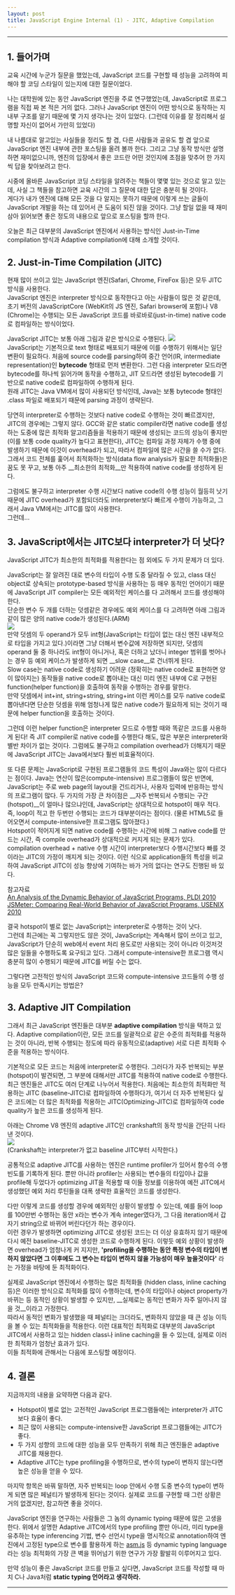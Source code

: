 ```yaml
---
layout: post
title: JavaScript Engine Internal (1) - JITC, Adaptive Compilation
---
```


---

## 1. 들어가며
교육 시간에 누군가 질문을 했었는데, JavaScript 코드를 구현할 때 성능을 고려하여 피해야 할 코딩 스타일이 있는지에 대한 질문이었다.

나는 대학원에 있는 동안 JavaScript 엔진을 주로 연구했었는데, JavaScript로 프로그램을 직접 짜 본 적은 거의 없다.
그러나 JavaScript 엔진이 어떤 방식으로 동작하는 지 내부 구조를 알기 때문에 몇 가지 생각나는 것이 있었다.
(그런데 이유를 잘 정리해서 설명할 자신이 없어서 가만히 있었다) 

내 나름대로 알고있는 사실들을 정리도 할 겸, 다른 사람들과 공유도 할 겸 앞으로 JavaScript 엔진 내부에 관한 포스팅을 올려 볼까 한다.
그리고 그냥 동작 방식만 설명하면 재미없으니까, 엔진의 입장에서 좋은 코드란 어떤 것인지에 초점을 맞추어 한 가지씩 답을 찾아보려고 한다.

시중에 올바른 JavaScript 코딩 스타일을 알려주는 책들이 몇몇 있는 것으로 알고 있는데,
사실 그 책들을 참고하면 교육 시간의 그 질문에 대한 답은 충분히 될 것이다.  
게다가 내가 엔진에 대해 모든 것을 다 알지는 못하기 때문에 
이렇게 쓰는 글들이 JavaScript 개발을 하는 데 있어서 큰 도움이 되진 않을 것이다. 
그냥 할일 없을 때 재미삼아 읽어보면 좋은 정도의 내용으로 앞으로 포스팅을 할까 한다.

오늘은 최근 대부분의 JavaScript 엔진에서 사용하는 방식인 Just-in-Time compilation 방식과
Adaptive compilation에 대해 소개할 것이다.

## 2. Just-in-Time Compilation (JITC)
현재 많이 쓰이고 있는 JavaScript 엔진(Safari, Chrome, FireFox 등)은 모두 JITC 방식을 사용한다.  
JavaScript 엔진은 interpreter 방식으로 동작한다고 아는 사람들이 많은 것 같은데, 
초기 버전의 JavaScriptCore (WebKit의 JS 엔진, Safari browser에 포함)나 V8 (Chrome)는 
수행되는 모든 JavaScript 코드를 바로바로(just-in-time) native code로 컴파일하는 방식이었다.

JavaScript JITC는 보통 아래 그림과 같은 방식으로 수행된다.
<img src="/public/images/20160117/jit.png">  
JavaScript는 기본적으로 text 형태로 배포되기 때문에 이를 수행하기 위해서는 일단 변환이 필요하다.
처음에 source code를 parsing하여 중간 언어(IR, intermediate representation)인 __bytecode__ 형태로 먼저 변환한다.
그런 다음 interpreter 모드라면 bytecode를 하나씩 읽어가며 동작을 수행하고,
JIT 모드라면 생성된 bytecode를 기반으로 native code로 컴파일하여 수행하게 된다.  
원래 JITC는 Java VM에서 많이 사용되던 방식인데, 
Java는 보통 bytecode 형태인 .class 파일로 배포되기 때문에 parsing 과정이 생략된다.

당연히 interpreter로 수행하는 것보다 native code로 수행하는 것이 빠르겠지만, JITC의 경우에는 그렇지 않다.
GCC와 같은 static compiler라면 native code를 생성하는 도중에 많은 최적화 알고리즘들을 적용하기 때문에 
생성되는 코드의 성능이 좋지만(이를 보통 code quality가 높다고 표현한다),
JITC는 컴파일 과정 자체가 수행 중에 발생하기 때문에 이것이 overhead가 되고, 따라서 컴파일에 많은 시간을 쓸 수가 없다.
그래서 코드 전체를 훑어서 최적화하는 방식(data flow analysis가 필요한 최적화들)은 꿈도 못 꾸고,
보통 아주 __최소한의 최적화__만 적용하여 native code를 생성하게 된다. 

그럼에도 불구하고 interpreter 수행 시간보다 native code의 수행 성능이 월등히 낫기 때문에
JITC overhead가 포함되더라도 interpreter보다 빠르게 수행이 가능하고, 그래서 Java VM에서는 JITC를 많이 사용한다.  
그런데...

## 3. JavaScript에서는 JITC보다 interpreter가 더 낫다?
JavaScript JITC가 최소한의 최적화를 적용한다는 점 외에도 두 가지 문제가 더 있다.
  
JavaScript는 잘 알려진 대로 변수의 타입이 수행 도중 달라질 수 있고, class 대신 object로 상속되는 prototype-based 방식을 사용하는 등
매우 동적인 언어이기 때문에 JavaScript JIT compiler는 모든 예외적인 케이스를 다 고려해서 코드를 생성해야 한다.  
단순한 변수 두 개를 더하는 덧셈같은 경우에도 예외 케이스를 다 고려하면 아래 그림과 같이 많은 양의 native code가 생성된다.(ARM)  
<img src="/public/images/20160117/op_add.png">  
만약 덧셈의 두 operand가 모두 int형(JavaScript는 타입이 없는 대신 엔진 내부적으로 타입을 가지고 있다.)이라면 그냥 더해서 변수값에 저장하면 되지만,
덧셈의 operand 둘 중 하나라도 int형이 아니거나, 혹은 더하고 났더니 integer 범위를 벗어나는 경우 등 예외 케이스가 발생하게 되면
__slow case__로 건너뛰게 된다.  
Slow case는 native code로 생성하기 어려운 (정확히는 native code로 표현하면 양이 많아지는) 동작들을 native code로 뽑아내는 대신
미리 엔진 내부에 C로 구현된 function(helper function)을 호출하여 동작을 수행하는 경우를 말한다.  
만약 덧셈에서 int+int, string+string, string+int 이런 케이스를 모두 native code로 뽑아낸다면
단순한 덧셈을 위해 엄청나게 많은 native code가 필요하게 되는 것이기 때문에 helper function을 호출하는 것이다.

그런데 이런 helper function은 interpreter 모드로 수행할 때와 똑같은 코드를 사용하게 된다!
즉 JIT compiler로 native code를 수행한다 해도, 많은 부분은 interpreter와 별반 차이가 없는 것이다.
그럼에도 불구하고 compilation overhead가 더해지기 때문에 JavaScript JITC는 Java에서보다 훨씬 비효율적이다. 

또 다른 문제는 JavaScript로 구현된 프로그램들의 코드 특성이 Java와는 많이 다르다는 점이다.
Java는 연산이 많은(compute-intensive) 프로그램들이 많은 반면에, 
JavaScript는 주로 web page의 layout을 건드리거나, 사용자 입력에 반응하는 방식의 프로그램이 많다.
두 가지의 가장 큰 차이점은 __자주 반복되서 수행되는 구간(hotspot)__이 얼마나 많으냐인데,
JavaScript는 상대적으로 hotspot이 매우 적다. 즉, loop이 적고 한 두번만 수행되는 코드가 대부분이라는 점이다. 
(물론 HTML5로 들어오면서 compute-intensive한 프로그램도 많아졌다.)  
Hotspot이 적어지게 되면 native code를 수행하는 시간에 비해 그 native code를 만드는 시간, 
즉 compile overhead가 상대적으로 커지게 되는 문제가 있다.
compilation overhead + native 수행 시간이 interpreter보다 수행시간보다 빠를 것이라는 JITC의 가정이 깨지게 되는 것이다.
이런 식으로 application들의 특성을 비교하여 JavaScript JITC이 성능 향상에 기여하는 바가 거의 없다는 연구도 진행된 바 있다.

참고자료  
<a href="http://the.gregor.institute/papers/pldi2010-richards-dynjs.pdf"> An Analysis of the Dynamic Behavior of JavaScript Programs, PLDI 2010 </a>  
<a href="https://www.usenix.org/legacy/event/webapps10/tech/full_papers/Ratanaworabhan.pdf"> JSMeter: Comparing Real-World Behavior of JavaScript Programs, USENIX 2010 </a> 

결국 hotspot이 별로 없는 JavaScript는 interpreter로 수행하는 것이 낫다.  
그런데 최근에는 꼭 그렇지만도 않은 것이, JavaScript는 계속해서 많이 쓰이고 있고, 
JavaScript가 단순히 web에서 event 처리 용도로만 사용되는 것이 아니라 이것저것 많은 일들을 수행하도록 요구되고 있다.
그래서 compute-intensive한 프로그램 역시 충분히 많이 수행되기 때문에 JITC를 버릴 수는 없다.

그렇다면 고전적인 방식의 JavaScript 코드와 compute-intensive 코드들의 수행 성능을 모두 만족시키는 방법은?

## 3. Adaptive JIT Compilation
그래서 최근 JavaScript 엔진들은 대부분 __adaptive compilation__ 방식을 택하고 있다.
Adaptive compilation이란, 모든 코드를 일괄적으로 같은 수준의 최적화를 적용하는 것이 아니라,
반복 수행되는 정도에 따라 유동적으로(adaptive) 서로 다른 최적화 수준을 적용하는 방식이다.

기본적으로 모든 코드는 처음에 interpreter로 수행한다. 그러다가 자주 반복되는 부분(hotspot)이 발견되면,
그 부분에 대해서만 JITC를 적용하여 native code로 수행한다.  
최근 엔진들은 JITC도 여러 단계로 나누어서 적용한다. 
처음에는 최소한의 최적화만 적용하는 JITC (baseline-JITC)로 컴파일하여 수행하다가, 
여기서 더 자주 반복된다 싶은 코드에는 더 많은 최적화를 적용하는 JITC(Optimizing-JITC)로 컴파일하여 code quality가 높은 코드를 생성하게 된다.

아래는 Chrome V8 엔진의 adaptive JITC인 crankshaft의 동작 방식을 간단히 나타낸 것이다.  
<img src="/public/images/20160117/crankshaft.png">  
(Crankshaft는 interpreter가 없고 baseline JITC부터 시작한다.)

공통적으로 adaptive JITC를 사용하는 엔진은 runtime profiler가 있어서 함수의 수행 빈도를 기록하게 된다.
뿐만 아니라 profiler는 사용되는 변수들의 타입이나 값을 profile해 두었다가 optimizing JIT을 적용할 때
이들 정보를 이용하여 예전 JITC에서 생성했던 예외 처리 루틴들을 대폭 생략한 효율적인 코드를 생성한다.

다만 이렇게 코드를 생성할 경우에 예외적인 상황이 발생할 수 있는데, 예를 들어 loop를 100만번 수행하는 동안 x라는 변수가 계속 integer였다가,
그 다음 iteration에서 갑자기 string으로 바뀌어 버린다던가 하는 경우이다.  
이런 경우가 발생하면 optimizing JITC로 생성된 코드는 더 이상 유효하지 않기 때문에 다시 예전 baseline-JITC로 생성한 코드로 수행하게 된다.
이렇듯 예외 상황이 발생하면 overhead가 엄청나게 커 지지만, __'profiling을 수행하는 동안 특정 변수의 타입이 변하지 않았다면 
그 이후에도 그 변수는 타입이 변하지 않을 가능성이 매우 높을것이다'__ 라는 가정을 바탕에 둔 최적화이다.

실제로 JavaScript 엔진에서 수행하는 많은 최적화들 (hidden class, inline caching 등)은 이러한 방식으로 최적화를 많이 수행하는데,
변수의 타입이나 object property가 바뀌는 등 동적인 상황이 발생할 수 있지만, __실제로는 동적인 변화가 자주 일어나지 않을 것__이라고 가정한다.  
따라서 동적인 변화가 발생했을 때 페널티는 크더라도, 변화하지 않았을 때 큰 성능 이득을 볼 수 있는 최적화들을 적용한다.
이런 대표적인 최적화로 대부분의 JavaScript JITC에서 사용하고 있는 hidden class나 inline caching을 들 수 있는데,
실제로 이러한 최적화가 엄청난 효과가 있다.   
이들 최적화에 관해서는 다음에 포스팅할 예정이다.

## 4. 결론
지금까지의 내용을 요약하면 다음과 같다.
  
- Hotspot이 별로 없는 고전적인 JavaScript 프로그램들에는 interpreter가 JITC보다 효율이 좋다.  
- 최근 많이 사용되는 compute-intensive한 JavaScript 프로그램들에는 JITC가 좋다.
- 두 가지 성향의 코드에 대한 성능을 모두 만족하기 위해 최근 엔진들은 adaptive JITC를 채용한다.
- Adaptive JITC는 type profiling을 수행하므로, 변수의 type이 변하지 않는다면 높은 성능을 얻을 수 있다.
 
마지막 항목은 바꿔 말하면, 자주 반복되는 loop 안에서 수행 도중 변수의 type이 변하게 되면 많은 페널티가 발생하게 된다는 것이다.
실제로 코드를 구현할 때 그런 상황은 거의 없겠지만, 참고하면 좋을 것이다.

JavaScript 엔진을 연구하는 사람들은 그 놈의 dynamic typing 때문에 많은 고생을 한다.
위에서 설명한 Adaptive JITC에서의 type profiling 뿐만 아니라, 미리 type을 유추하는 type inferencing 기법,
변수 선언시 type을 명시적으로 annotation하여 엔진에서 고정된 type으로 변수를 활용하게 하는 <a href="http://asmjs.org/">asm.js</a> 등
dynamic typing language라는 성능 최적화의 가장 큰 벽을 뛰어넘기 위한 연구가 가장 활발히 이루어지고 있다.

만약 성능이 좋은 JavaScript 코드를 만들고 싶다면,
JavaScript 코드를 작성할 때 마치 C나 Java처럼 __static typing 언어라고 생각하라.__  

---